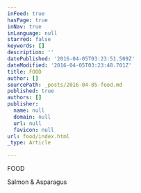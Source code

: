 ```yaml
---
inFeed: true
hasPage: true
inNav: true
inLanguage: null
starred: false
keywords: []
description: ''
datePublished: '2016-04-05T03:23:51.509Z'
dateModified: '2016-04-05T03:23:48.701Z'
title: FOOD
author: []
sourcePath: _posts/2016-04-05-food.md
published: true
authors: []
publisher:
  name: null
  domain: null
  url: null
  favicon: null
url: food/index.html
_type: Article

---
```

FOOD

Salmon & Asparagus